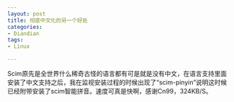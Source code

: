 ```yaml
---
layout: post
title: 彻底中文化的另一个好处
categories:
- Diandian
tags:
- Linux

---
```

Scim原先是全世界什么稀奇古怪的语言都有可是就是没有中文，在语言支持里面安装了中文支持之后，我在监视安装过程的时候出现了“scim-pinyin”说明这时候已经附带安装了scim智能拼音。速度可真是快啊，感谢Cn99，324KB/S。